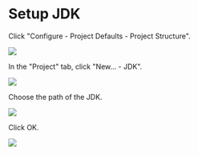 # Setup JDK

Click "Configure - Project Defaults - Project Structure".

![](https://ws4.sinaimg.cn/large/006tKfTcly1g0athkaw8pj30m90j0t97.jpg)

In the "Project" tab, click "New... - JDK".

![](https://ws4.sinaimg.cn/large/006tKfTcly1g0atkwsb22j30p309hwev.jpg)

Choose the path of the JDK.

![](https://ws1.sinaimg.cn/large/006tKfTcly1g0atmomfifj30hn0bnjr9.jpg)

Click OK.

![](https://ws1.sinaimg.cn/large/006tKfTcly1g0atmyy556j30v30jgt92.jpg)


